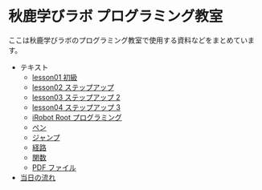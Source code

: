 # 秋鹿学びラボ プログラミング教室

ここは秋鹿学びラボのプログラミング教室で使用する資料などをまとめています。

- テキスト
  - [lesson01 初級](text/lesson01/README.md)
  - [lesson02 ステップアップ](text/lesson02/README.md)
  - [lesson03 ステップアップ 2](text/lesson03/README.md)
  - [lesson04 ステップアップ 3](text/lesson04/README.md)
  - [iRobot Root プログラミング](text/irobot-root/README.md)
  - [ペン](text/pen/README.md)
  - [ジャンプ](text/jump/README.md)
  - [経路](text/routing/README.md)
  - [関数](text/function/README.md)
  - [PDF ファイル](text/pdf)
- [当日の流れ](text/script.md)
